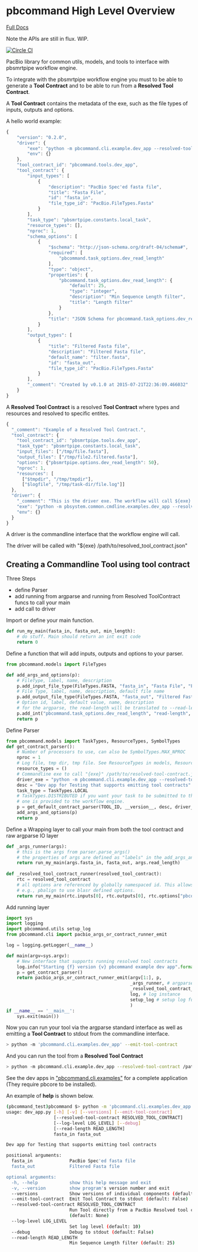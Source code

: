 pbcommand High Level Overview
=============================

[Full Docs](http://pbcommand.readthedocs.org/en/latest/)

Note the APIs are still in flux. WIP.

[![Circle CI](https://circleci.com/gh/PacificBiosciences/pbcommand.svg?style=svg)](https://circleci.com/gh/PacificBiosciences/pbcommand)

PacBio library for common utils, models, and tools to interface with pbsmrtpipe workflow engine.

To integrate with the pbsmrtpipe workflow engine you must to be able to generate a **Tool Contract** and to be able to run from a **Resolved Tool Contract**.

A **Tool Contract** contains the metadata of the exe, such as the file types of inputs, outputs and options.

A hello world example:

```javascript
{
    "version": "0.2.0", 
    "driver": {
        "exe": "python -m pbcommand.cli.example.dev_app --resolved-tool-contract ", 
        "env": {}
    }, 
    "tool_contract_id": "pbcommand.tools.dev_app", 
    "tool_contract": {
        "input_types": [
            {
                "description": "PacBio Spec'ed fasta file", 
                "title": "Fasta File", 
                "id": "fasta_in", 
                "file_type_id": "PacBio.FileTypes.Fasta"
            }
        ], 
        "task_type": "pbsmrtpipe.constants.local_task", 
        "resource_types": [], 
        "nproc": 1, 
        "schema_options": [
            {
                "$schema": "http://json-schema.org/draft-04/schema#", 
                "required": [
                    "pbcommand.task_options.dev_read_length"
                ], 
                "type": "object", 
                "properties": {
                    "pbcommand.task_options.dev_read_length": {
                        "default": 25, 
                        "type": "integer", 
                        "description": "Min Sequence Length filter", 
                        "title": "Length filter"
                    }
                }, 
                "title": "JSON Schema for pbcommand.task_options.dev_read_length"
            }
        ], 
        "output_types": [
            {
                "title": "Filtered Fasta file", 
                "description": "Filtered Fasta file", 
                "default_name": "filter.fasta", 
                "id": "fasta_out", 
                "file_type_id": "PacBio.FileTypes.Fasta"
            }
        ], 
        "_comment": "Created by v0.1.0 at 2015-07-21T22:36:09.466032"
    }
}
```

A **Resolved Tool Contract** is a resolved **Tool Contract** where types and resources and resolved to specific entites. 

```javascript
{
  "_comment": "Example of a Resolved Tool Contract.",
  "tool_contract": {
    "tool_contract_id": "pbsmrtpipe.tools.dev_app",
    "task_type": "pbsmrtpipe.constants.local_task",
    "input_files": ["/tmp/file.fasta"],
    "output_files": ["/tmp/file2.filtered.fasta"],
    "options": {"pbsmrtpipe.options.dev_read_length": 50},
    "nproc": 1,
    "resources": [
      ["$tmpdir", "/tmp/tmpdir"],
      ["$logfile", "/tmp/task-dir/file.log"]]
  },
  "driver": {
    "_comment": "This is the driver exe. The workflow will call ${exe} config.json",
    "exe": "python -m pbsystem.common.cmdline.examples.dev_app --resolved-tool-contract",
    "env": {}
  }
}
```

A driver is the commandline interface that the workflow engine will call.

The driver will be called with "${exe} /path/to/resolved_tool_contract.json"


Creating a Commandline Tool using tool contract
-----------------------------------------------

Three Steps
- define Parser
- add running from argparse and running from Resolved ToolContract funcs to call your main
- add call to driver

Import or define your main function.

```python
def run_my_main(fasta_in, fasta_out, min_length):
    # do stuff. Main should return an int exit code
    return 0
```

Define a function that will add inputs, outputs and options to your parser.

```python
from pbcommand.models import FileTypes

def add_args_and_options(p):
    # FileType, label, name, description
    p.add_input_file_type(FileTypes.FASTA, "fasta_in", "Fasta File", "PacBio Spec'ed fasta file")
    # File Type, label, name, description, default file name
    p.add_output_file_type(FileTypes.FASTA, "fasta_out", "Filtered Fasta file", "Filtered Fasta file", "filter.fasta")
    # Option id, label, default value, name, description
    # for the argparse, the read-length will be translated to --read-length and (accessible via args.read_length)
    p.add_int("pbcommand.task_options.dev_read_length", "read-length", 25, "Length filter", "Min Sequence Length filter")
    return p
```

Define Parser

```python
from pbcommand.models import TaskTypes, ResourceTypes, SymbolTypes
def get_contract_parser():
    # Number of processors to use, can also be SymbolTypes.MAX_NPROC
    nproc = 1
    # Log file, tmp dir, tmp file. See ResourceTypes in models, ResourceTypes.TMP_DIR
    resource_types = ()
    # Commandline exe to call "{exe}" /path/to/resolved-tool-contract.json
    driver_exe = "python -m pbcommand.cli.example.dev_app --resolved-tool-contract "
    desc = "Dev app for Testing that supports emitting tool contracts"
    task_type = TaskTypes.LOCAL 
    # TaskTypes.DISTRIBUTED if you want your task to be submitted to the cluster manager (e.g., SGE) if 
    # one is provided to the workflow engine.
    p = get_default_contract_parser(TOOL_ID, __version__, desc, driver_exe, task_type, nproc, resource_types)
    add_args_and_options(p)
    return p

```
        

Define a Wrapping layer to call your main from both the tool contract and raw argparse IO layer

```python
def _args_runner(args):
    # this is the args from parser.parse_args()
    # the properties of args are defined as "labels" in the add_args_and_options func.
    return run_my_main(args.fasta_in, fasta_out, args.read_length)
    
def _resolved_tool_contract_runner(resolved_tool_contract):
    rtc = resolved_tool_contract
    # all options are referenced by globally namespaced id. This allows tools to use other tools options
    # e.g., pbalign to use blasr defined options.
    return run_my_main(rtc.inputs[0], rtc.outputs[0], rtc.options["pbcommand.task_options.dev_read_length"])
```
    
    
    
    
Add running layer

```python
import sys
import logging
import pbcommand.utils setup_log
from pbcommand.cli import pacbio_args_or_contract_runner_emit

log = logging.getLogger(__name__)

def main(argv=sys.argv):
    # New interface that supports running resolved tool contracts
    log.info("Starting {f} version {v} pbcommand example dev app".format(f=__file__, v=__version__))
    p = get_contract_parser()
    return pacbio_args_or_contract_runner_emit(argv[1:], p,
                                               _args_runner, # argparse runner func
                                               _resolved_tool_contract_runner, # tool contract runner func
                                               log, # log instance
                                               setup_log # setup log func
                                               )
if __name__ == '__main__':
    sys.exit(main())
```

Now you can run your tool via the argparse standard interface as well as emitting a **Tool Contract** to stdout from the commandline interface.

```sh
> python -m 'pbcommand.cli.examples.dev_app' --emit-tool-contract
```

And you can run the tool from a **Resolved Tool Contract**

```sh
> python -m pbcommand.cli.example.dev_app --resolved-tool-contract /path/to/resolved_contract.json
```

See the dev apps in ["pbcommand.cli.examples"](https://github.com/PacificBiosciences/pbcommand/blob/master/pbcommand/cli/examples/dev_app.py) for a complete application (They require pbcore to be installed).

An example of **help** is shown below.

```sh
(pbcommand_test)pbcommand $> python -m 'pbcommand.cli.examples.dev_app' --help
usage: dev_app.py [-h] [-v] [--versions] [--emit-tool-contract]
                  [--resolved-tool-contract RESOLVED_TOOL_CONTRACT]
                  [--log-level LOG_LEVEL] [--debug]
                  [--read-length READ_LENGTH]
                  fasta_in fasta_out

Dev app for Testing that supports emitting tool contracts

positional arguments:
  fasta_in              PacBio Spec'ed fasta file
  fasta_out             Filtered Fasta file

optional arguments:
  -h, --help            show this help message and exit
  -v, --version         show program's version number and exit
  --versions            Show versions of individual components (default: None)
  --emit-tool-contract  Emit Tool Contract to stdout (default: False)
  --resolved-tool-contract RESOLVED_TOOL_CONTRACT
                        Run Tool directly from a PacBio Resolved tool contract
                        (default: None)
  --log-level LOG_LEVEL
                        Set log level (default: 10)
  --debug               Debug to stdout (default: False)
  --read-length READ_LENGTH
                        Min Sequence Length filter (default: 25)
```

